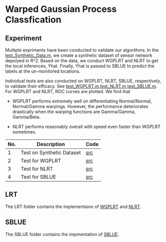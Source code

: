 # Warped Gaussian Process Classfication

## Experiment
Multiple expriments have been conducted to validate our algorithms. In the [test_Synthetic_Data.m][e01], we create a synthetic dataset of sensor network depolyed in R^2. Based on the data, we conduct WGPLRT and NLRT to get the local inferences, Yhat. Finally, Yhat is passed to SBLUE to predict the labels at the un-monitored locations. 

Individual tests are also conducted on WGPLRT, NLRT, SBLUE, respectively, to validate their efficacy. See [test_WGPLRT.m][e02],[test_NLRT.m][e03],[test_SBLUE.m][e04]. For WGPLRT and NLRT, ROC curves are plotted. We find that
 - WGPLRT performs extremely well on differentiating Normal/Normal, Normal/Gamma warpings. However, the performance deteriorates drastically when the warping functions are Gamma/Gamma, Gamma/Beta.

 - NLRT performs reasonably overall with speed even faster than WGPLRT sometimes.


| No. | Description                                     | Code       |
| --- | ----------------------------------------------- | ---------- | 
| 1   | Test on Synthetic Dataset                       | [src][e01] | 
| 2   | Test for WGPLRT                                 | [src][e02] | 
| 3   | Test for NLRT                                   | [src][e03] | 
| 4   | Test for SBLUE                                  | [src][e04] | 
 





## LRT
The LRT folder contains the implementaion of [WGPLRT][e05] and [NLRT][e06]. 


## SBLUE
The SBLUE folder contains the impmentation of [SBLUE][e07]. 


[e01]: Experiment/test_Synthetic_Data.m
[e02]: Experiment/test_WGPLRT.m
[e03]: Experiment/test_NLRT.m
[e04]: Experiment/test_SBLUE.m
[e05]:LRT/WGPLRT/WGPLRT.m
[e06]:LRT/NLRT/NLRT.m
[e07]:SBLUE/SBLUE.m
